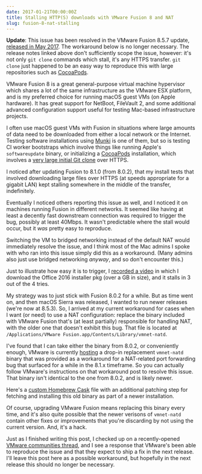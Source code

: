 ```yaml
---
date: 2017-01-21T00:00:00Z
title: Stalling HTTP(S) downloads with VMware Fusion 8 and NAT
slug: fusion-8-nat-stalling
---
```


**Update**: This issue has been resolved in the VMware Fusion 8.5.7 update, [released in May 2017](http://pubs.vmware.com/Release_Notes/en/fusion/8/fusion-857-release-notes.html). The workaround below is no longer necessary. The release notes linked above don't sufficiently scope the issue, however: it's not only `git clone` commands which stall, it's any HTTPS transfer. `git clone` just happened to be an easy way to reproduce this with large repositories such as [CocoaPods](http://blog.cocoapods.org/Master-Spec-Repo-Rate-Limiting-Post-Mortem/).

VMware Fusion 8 is a great general-purpose virtual machine hypervisor which shares a lot of the same infrastructure as the VMware ESX platform, and is my preferred choice for running macOS guest VMs (on Apple hardware). It has great support for NetBoot, FileVault 2, and some additional advanced configuration support useful for testing Mac-based infrastructure projects.

I often use macOS guest VMs with Fusion in situations where large amounts of data need to be downloaded from either a local network or the Internet. Testing software installations using [Munki](https://github.com/munki/munki) is one of them, but so is testing CI worker bootstraps which involve things like running Apple's `softwareupdate` binary, or initializing a [CocoaPods](https://cocoapods.org/) installation, which involves a [very large initial Git clone](http://blog.cocoapods.org/Master-Spec-Repo-Rate-Limiting-Post-Mortem/) over HTTPS.

I noticed after updating Fusion to 8.1.0 (from 8.0.2), that my install tests that involved downloading large files over HTTPS (at speeds appropriate for a gigabit LAN) kept stalling somewhere in the middle of the transfer, indefinitely.

Eventually I noticed others reporting this issue as well, and I noticed it on machines running Fusion in different networks. It seemed like having at least a decently fast downstream connection was required to trigger the bug, possibly at least 40Mbps. It wasn't predictable where the stall would occur, but it _was_ pretty easy to reproduce.

Switching the VM to bridged networking instead of the default NAT would immediately resolve the issue, and I think most of the Mac admins I spoke with who ran into this issue simply did this as a workaround. (Many admins also just use bridged networking _anyway_, and so don't encounter this.)

Just to illustrate how easy it is to trigger, I [recorded a video](https://www.dropbox.com/s/du8m71hc6zthkho/VMware%20Fusion%20NAT%20bug.mp4?dl=0) in which I download the Office 2016 installer pkg (over a GB in size), and it stalls in 3 out of the 4 tries.

My strategy was to just stick with Fusion 8.0.2 for a while. But as time went on, and then macOS Sierra was released, I wanted to run newer releases (we're now at 8.5.3). So, I arrived at my current workaround for cases when I want (or need) to use a NAT configuration: replace the binary included with VMware Fusion that's (at least partially) responsible for handling NAT, with the older one that doesn't exhibit this bug. That file is located at `/Applications/VMware Fusion.app/Contents/Library/vmnet-natd`.

I've found that I can take either the binary from 8.0.2, or conveniently enough, VMware is currently [hosting](https://blogs.vmware.com/teamfusion/2016/01/workaround-of-nat-port-forwarding-issue-in-fusion-8-1.html) a drop-in replacement `vmnet-natd` binary that was provided as a workaround for a NAT-related port forwarding bug that surfaced for a while in the 8.1.x timeframe. So you can actually follow VMware's instructions on that workaround post to resolve this issue. That binary isn't identical to the one from 8.0.2, and is likely newer.

Here's a [custom Homebrew Cask](https://gist.github.com/timsutton/71d19da07f7e4a091c37fedcbd5cb9a1) file with an additional patching step for fetching and installing this old binary as part of a newer installation.

Of course, upgrading VMware Fusion means replacing this binary every time, and it's also quite possible that the newer verisons of `vmnet-natd` contain other fixes or improvements that you're discarding by not using the current version. And, it's a hack.

Just as I finished writing this post, I checked up on a recently-opened [VMware communities thread](https://communities.vmware.com/message/2644636), and I see a response that VMware's been able to reproduce the issue and that they expect to ship a fix in the next release. I'll leave this post here as a possible workaround, but hopefully in the next release this should no longer be necessary.
